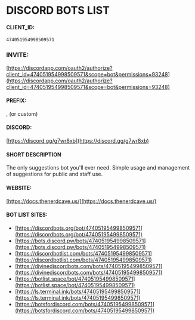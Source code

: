# DISCORD BOTS LIST

#### CLIENT_ID:
`474051954998509571`

### INVITE:
[https://discordapp.com/oauth2/authorize?client_id=474051954998509571&scope=bot&permissions=93248](https://discordapp.com/oauth2/authorize?client_id=474051954998509571&scope=bot&permissions=93248)

#### PREFIX:
, (or custom)

#### DISCORD:
[https://discord.gg/g7wr8xb](https://discord.gg/g7wr8xb)

#### SHORT DESCRIPTION
The only suggestions bot you'll ever need. Simple usage and management of suggestions for public and staff use.

#### WEBSITE:
[https://docs.thenerdcave.us/](https://docs.thenerdcave.us/)

#### BOT LIST SITES:
- [https://discordbots.org/bot/474051954998509571](https://discordbots.org/bot/474051954998509571)
- [https://bots.discord.pw/bots/474051954998509571](https://bots.discord.pw/bots/474051954998509571)
- [https://discordbotlist.com/bots/474051954998509571](https://discordbotlist.com/bots/474051954998509571)
- [https://divinediscordbots.com/bots/474051954998509571](https://divinediscordbots.com/bots/474051954998509571)
- [https://botlist.space/bot/474051954998509571](https://botlist.space/bot/474051954998509571)
- [https://ls.terminal.ink/bots/474051954998509571](https://ls.terminal.ink/bots/474051954998509571)
- [https://botsfordiscord.com/bots/474051954998509571](https://botsfordiscord.com/bots/474051954998509571)